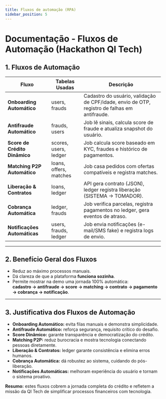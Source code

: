 ```yaml
---
title: Fluxos de automação (RPA)
sidebar_position: 5
---
```


# Documentação - Fluxos de Automação (Hackathon QI Tech)

## 1. Fluxos de Automação

| Fluxo                   | Tabelas Usadas              | Descrição |
|--------------------------|-----------------------------|-----------|
| **Onboarding Automático** | users, frauds              | Cadastro do usuário, validação de CPF/idade, envio de OTP, registro de falhas em antifraude. |
| **Antifraude Automático** | frauds, users              | Job lê sinais, calcula score de fraude e atualiza snapshot do usuário. |
| **Score de Crédito Dinâmico** | scores, users, ledger    | Job calcula score baseado em KYC, fraudes e histórico de pagamentos. |
| **Matching P2P Automático** | loans, offers, matches    | Job casa pedidos com ofertas compatíveis e registra matches. |
| **Liberação & Contratos** | loans, ledger              | API gera contrato (JSON), ledger registra liberação (SISTEMA → TOMADOR). |
| **Cobrança Automática** | ledger, frauds              | Job verifica parcelas, registra pagamentos no ledger, gera eventos de atraso. |
| **Notificações Automáticas** | users, frauds, ledger     | Job envia notificações (e-mail/SMS fake) e registra logs de envio. |

---

## 2. Benefício Geral dos Fluxos

- Reduz ao máximo processos manuais.  
- Dá clareza de que a plataforma **funciona sozinha**.  
- Permite mostrar na demo uma jornada 100% automática:  
  **cadastro → antifraude → score → matching → contrato → pagamento → cobrança → notificação**.  

---

## 3. Justificativa dos Fluxos de Automação

- **Onboarding Automático:** evita filas manuais e demonstra simplicidade.  
- **Antifraude Automático:** reforça segurança, requisito crítico do desafio.  
- **Score Dinâmico:** garante transparência e democratização do crédito.  
- **Matching P2P:** reduz burocracia e mostra tecnologia conectando pessoas diretamente.  
- **Liberação & Contratos:** ledger garante consistência e elimina erros humanos.  
- **Cobrança Automática:** dá robustez ao sistema, cuidando do pós-liberação.  
- **Notificações Automáticas:** melhoram experiência do usuário e tornam o sistema proativo.  

**Resumo:** estes fluxos cobrem a jornada completa do crédito e refletem a missão da QI Tech de simplificar processos financeiros com tecnologia.